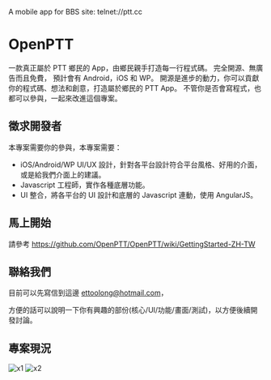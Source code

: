 A mobile app for BBS site: telnet://ptt.cc

# OpenPTT
一款真正屬於 PTT 鄉民的 App，由鄉民親手打造每一行程式碼。
完全開源、無廣告而且免費，
預計會有 Android，iOS 和 WP。
開源是進步的動力，你可以貢獻你的程式碼、想法和創意，打造屬於鄉民的 PTT App。
不管你是否會寫程式，也都可以參與，一起來改進這個專案。

## 徵求開發者
本專案需要你的參與，本專案需要：
* iOS/Android/WP UI/UX 設計，針對各平台設計符合平台風格、好用的介面，或是給我們介面上的建議。
* Javascript 工程師，實作各種底層功能。
* UI 整合，將各平台的 UI 設計和底層的 Javascript 連動，使用 AngularJS。

## 馬上開始
請參考 https://github.com/OpenPTT/OpenPTT/wiki/GettingStarted-ZH-TW

## 聯絡我們
目前可以先寫信到這邊 ettoolong@hotmail.com，

方便的話可以說明一下你有興趣的部份(核心/UI/功能/畫面/測試)，以方便後續開發討論。

## 專案現況
![x1](https://cloud.githubusercontent.com/assets/909570/8646123/b980b968-297f-11e5-8666-9cc3f2069742.png)
![x2](https://cloud.githubusercontent.com/assets/909570/8646122/b9454b62-297f-11e5-8be8-f735882ffd67.png)
